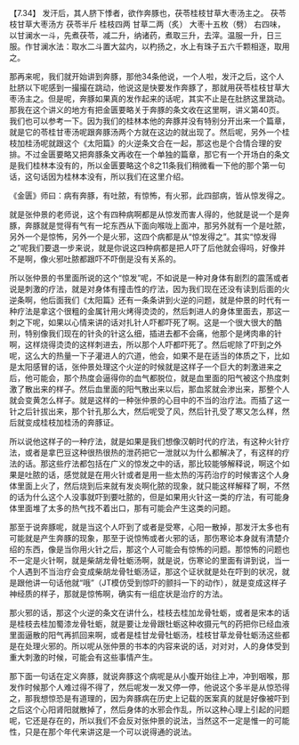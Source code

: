 【7.34】 发汗后，其人脐下悸者，欲作奔豚也，茯苓桂枝甘草大枣汤主之。
茯苓枝甘草大枣汤方
茯苓半斤 桂枝四两 甘草二两（炙） 大枣十五枚（劈）
右四味，以甘澜水一斗，先煮茯苓，减二升，纳诸药，煮取三升，去滓。温服一升，日三服。作甘澜水法：取水二斗置大盆内，以杓扬之，水上有珠子五六千颗相逐，取用之。

那再来呢，我们就开始讲到奔豚，那他34条他说，一个人啦，发汗之后，这个人肚脐以下呢感到一撮撮在跳动，他说这是快要发作奔豚了，那就用茯苓桂枝甘草大枣汤主之。但是呢，奔豚如果真的发作起来的话呢，其实不止是在肚脐这里跳动。那我在这个讲义的地方有把金匮要略关于奔豚的条文收在这里啊，讲义第40页。我们也可以参考一下。因为我们的桂林本他的奔豚并没有特别分开出来一个篇章，就是它的苓桂甘枣汤呢跟奔豚汤两个方就在这边的就出现了。然后呢，另外一个桂枝加桂汤呢就跟这个《太阳篇》的火逆条文合在一起，那这也是个合情合理的安排。不过金匮要略又把奔豚条文再收在一个单独的篇章，那它有一个开场白的条文是我们桂林本没有的，所以金匮要略这个8之11条我们稍微看一下他的那个第一句话，这句话因为桂林本没有，所以我们在这里介绍。

《金匮》师曰：病有奔豚，有吐脓，有惊怖，有火邪，此四部病，皆从惊发得之。

就是张仲景的老师说，这个有四种病啊都是从惊发而害人得的，他就是说一个是奔豚，奔豚就是觉得有气有一坨东西从下面向喉咙上面冲，那另外就有一个是吐脓，另外一个是惊怖，另外一个是火邪，这四个病都是从“惊发得之”。其实“惊发得之”呢我们要退一步来说，就是你说这四种病都是把人吓了后他就会得吗，好像并不是啊，像火邪吐脓都跟吓不吓倒是没有关系的。

所以张仲景的书里面所说的这个“惊发”呢，不如说是一种对身体有剧烈的震荡或者说是刺激的疗法，就是对身体有撞击性的疗法，因为我们现在还没有读到后面的火逆条啊，他后面我们《太阳篇》还有一条条讲到火逆的问题，就是仲景的时代有一种疗法是拿这个很粗的金属针用火烤得烫烫的，然后刺进人的身体里面去，那这一刺之下呢，如果以心情来讲的话对扎针人吓都吓死了啊。这是一个很大很大的酷刑，特别像我们现在的针灸的针这么细，插进去都不会痛，他那个是烤肉串的针啊，这样烧得烫烫的这样刺进去，所以那个人吓都吓死了。然后呢除了吓到之外呢，这么大的热量一下子灌进人的穴道，他会，如果不是在适当的体质之下，比如是太阳感冒的话，张仲景处理这个火逆的时候就是这样子一个巨大的刺激进来之后，他可能会，那个热度会逼得你的血气都脱位，就是血里面的阳气被这个热度刺激了散出来的样子。然后血里面的阳气散出来以后，那血浆就会渗出来，那整个人就会变黄怎么样子。就是这样的一种张仲景的心目中的不当的治疗法。而插了这一针之后针拔出来，那个针孔那么大，然后呢受了风，然后针孔受了寒又怎么样，然后就变成桂枝加桂汤的奔豚证。

所以说他这样子的一种疗法，就是如果是我们想像汉朝时代的疗法，有这种火针疗法，或者是拿巴豆这种很热很热的泄药把它一泄就以为什么都解决了，有这样的疗法的话。那这些疗法都包括在广义的惊发之中的话，那比较能够解释说，啊这个如果是吐脓的话，感觉就是在用火针或者是用一些太热的泻药治疗的时候害这个人身体里面上火了，然后烧到后来就有发炎啊化脓的现象，就只能这样解释了啊，不然的话为什么这个人没事就吓到要吐脓的，但是如果用火针这一类的疗法，有可能身体里面堆了太多的热气找不着出口，那有可能会产生这类的问题。

那至于说奔豚呢，就是当这个人吓到了或者是受寒，心阳一散掉，那发汗太多也有可能就是产生奔豚的现象，那至于说惊怖或者火邪的话，那伤寒论本身就有清楚介绍的东西，像是当你用火针之后，那这个人可能会有惊怖的问题。那惊怖的问题也不一定是火针啊，就是柴胡龙骨牡蛎汤啊，就是说，伤寒论的里面有讲到说，当一个人遇到不当治疗会变成柴胡龙骨牡蛎汤证，那这个证状就是处在吓到的状况，就是跟他讲一句话他就“哦”（JT模仿受到惊吓的颤抖一下的动作），就是变成这样子神经质的样子，那就是惊怖啊，确实有一组症状是治疗的方法。

那火邪的话，那这个火逆的条文在讲什么，桂枝去桂加龙骨牡蛎，或者是宋本的话是桂枝去桂加蜀漆龙骨牡蛎，就是要让龙骨跟牡蛎这种收摄元气的药把你已经血液里面逼散的阳气再抓回来啊，或者是桂甘龙骨牡蛎汤，桂枝甘草龙骨牡蛎汤这些都是在处理火邪的。所以呢从张仲景的书本的内容来说的话，对对对，人的身体受到重大刺激的时候，可能会有这些事情产生。

那下面一句话在定义奔豚，就说奔豚这个病呢是从小腹开始往上冲，冲到咽喉，那发作时候那个人难过得不得了，然后呢发一发又停一停，他说这个多半是从惊恐得之，那我想惊恐是有道理的，因为奔豚病在历史上记载的医案真的就是好像被吓到之后这个心阳肾阳就散掉了，然后身体的水邪会作乱，所以这种心理上引起的问题呢，它还是存在的，所以我们不会反对张仲景的说法，当然这不一定是惟一的可能性，只是在那个年代来讲这是一个可以说得通的说法。
